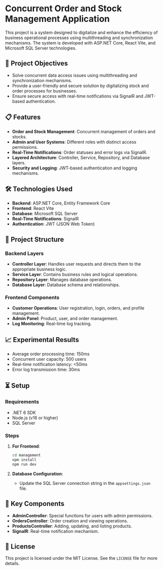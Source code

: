 # Concurrent Order and Stock Management Application

This project is a system designed to digitalize and enhance the efficiency of business operational processes using multithreading and synchronization mechanisms. The system is developed with ASP.NET Core, React Vite, and Microsoft SQL Server technologies.

## 🚀 Project Objectives

- Solve concurrent data access issues using multithreading and synchronization mechanisms.
- Provide a user-friendly and secure solution by digitalizing stock and order processes for businesses.
- Ensure secure access with real-time notifications via SignalR and JWT-based authentication.

## 📋 Features

- **Order and Stock Management**: Concurrent management of orders and stocks.
- **Admin and User Systems**: Different roles with distinct access permissions.
- **Real-Time Notifications**: Order statuses and error logs via SignalR.
- **Layered Architecture**: Controller, Service, Repository, and Database layers.
- **Security and Logging**: JWT-based authentication and logging mechanisms.

## 🛠️ Technologies Used

- **Backend**: ASP.NET Core, Entity Framework Core
- **Frontend**: React Vite
- **Database**: Microsoft SQL Server
- **Real-Time Notifications**: SignalR
- **Authentication**: JWT (JSON Web Token)

## 📂 Project Structure

### Backend Layers
- **Controller Layer**: Handles user requests and directs them to the appropriate business logic.
- **Service Layer**: Contains business rules and logical operations.
- **Repository Layer**: Manages database operations.
- **Database Layer**: Database schema and relationships.

### Frontend Components
- **Customer Operations**: User registration, login, orders, and profile management.
- **Admin Panel**: Product, user, and order management.
- **Log Monitoring**: Real-time log tracking.

## 📈 Experimental Results

- Average order processing time: 150ms
- Concurrent user capacity: 500 users
- Real-time notification latency: <50ms
- Error log transmission time: 30ms

## ⏳ Setup

### Requirements
- .NET 6 SDK
- Node.js (v16 or higher)
- SQL Server

### Steps

1. **For Frontend**:
   ```bash
   cd management
   npm install
   npm run dev
   ```

3. **Database Configuration**:
   - Update the SQL Server connection string in the `appsettings.json` file.

## 🌟 Key Components

- **AdminController**: Special functions for users with admin permissions.
- **OrdersController**: Order creation and viewing operations.
- **ProductsController**: Adding, updating, and listing products.
- **SignalR**: Real-time notification mechanism.

## 📄 License

This project is licensed under the MIT License. See the `LICENSE` file for more details.
